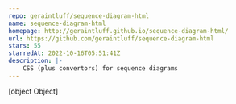 ```yaml
---
repo: geraintluff/sequence-diagram-html
name: sequence-diagram-html
homepage: http://geraintluff.github.io/sequence-diagram-html/
url: https://github.com/geraintluff/sequence-diagram-html
stars: 55
starredAt: 2022-10-16T05:51:41Z
description: |-
    CSS (plus convertors) for sequence diagrams
---
```


[object Object]
